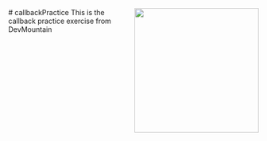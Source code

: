 <img src="https://devmounta.in/img/logowhiteblue.png" width="250" align="right">
# callbackPractice
This is the callback practice exercise from DevMountain
